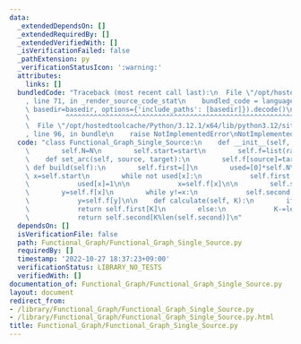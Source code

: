 ```yaml
---
data:
  _extendedDependsOn: []
  _extendedRequiredBy: []
  _extendedVerifiedWith: []
  _isVerificationFailed: false
  _pathExtension: py
  _verificationStatusIcon: ':warning:'
  attributes:
    links: []
  bundledCode: "Traceback (most recent call last):\n  File \"/opt/hostedtoolcache/Python/3.12.1/x64/lib/python3.12/site-packages/onlinejudge_verify/documentation/build.py\"\
    , line 71, in _render_source_code_stat\n    bundled_code = language.bundle(stat.path,\
    \ basedir=basedir, options={'include_paths': [basedir]}).decode()\n          \
    \         ^^^^^^^^^^^^^^^^^^^^^^^^^^^^^^^^^^^^^^^^^^^^^^^^^^^^^^^^^^^^^^^^^^^^^^^^^^^^^^^^^\n\
    \  File \"/opt/hostedtoolcache/Python/3.12.1/x64/lib/python3.12/site-packages/onlinejudge_verify/languages/python.py\"\
    , line 96, in bundle\n    raise NotImplementedError\nNotImplementedError\n"
  code: "class Functional_Graph_Single_Source:\n    def __init__(self, N, start):\n\
    \        self.N=N\n        self.start=start\n        self.f=list(range(N))\n\n\
    \    def set_arc(self, source, target):\n        self.f[source]=target\n\n   \
    \ def build(self):\n        self.first=[]\n        used=[0]*self.N\n\n       \
    \ x=self.start\n        while not used[x]:\n            self.first.append(x)\n\
    \            used[x]=1\n\n            x=self.f[x]\n\n        self.second=[x]\n\
    \        y=self.f[x]\n        while y!=x:\n            self.second.append(y)\n\
    \            y=self.f[y]\n\n    def calculate(self, K):\n        if K<len(self.first):\n\
    \            return self.first[K]\n        else:\n            K-=len(self.first)\n\
    \            return self.second[K%len(self.second)]\n"
  dependsOn: []
  isVerificationFile: false
  path: Functional_Graph/Functional_Graph_Single_Source.py
  requiredBy: []
  timestamp: '2022-10-27 18:37:23+09:00'
  verificationStatus: LIBRARY_NO_TESTS
  verifiedWith: []
documentation_of: Functional_Graph/Functional_Graph_Single_Source.py
layout: document
redirect_from:
- /library/Functional_Graph/Functional_Graph_Single_Source.py
- /library/Functional_Graph/Functional_Graph_Single_Source.py.html
title: Functional_Graph/Functional_Graph_Single_Source.py
---
```

